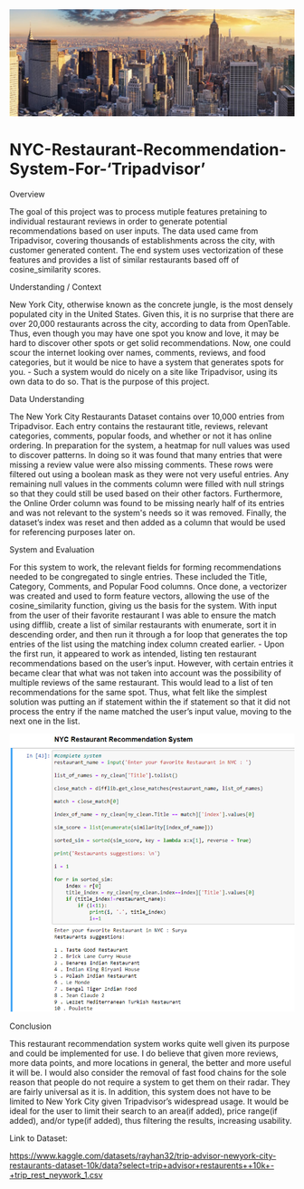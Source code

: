 <img src="banner_locals_NewYork.jpg" alt="NYC Banner">

# NYC-Restaurant-Recommendation-System-For-‘Tripadvisor’

Overview 

The goal of this project was to process mutiple features pretaining to individual restaurant reviews in order to generate potential recommendations based on user inputs. The data used came from Tripadvisor, covering thousands of establishments across the city, with customer generated content. The end system uses vectorization of these features and provides a list of similar restaurants based off of cosine_similarity scores. 

Understanding / Context 

New York City, otherwise known as the concrete jungle, is the most densely populated city in the United States. Given this, it is no surprise that there are over 20,000 restaurants across the city, according to data from OpenTable. Thus, even though you may have one spot you know and love, it may be hard to discover other spots or get solid recommendations. Now, one could scour the internet looking over names, comments, reviews, and food categories, but it would be nice to have a system that generates spots for you. - Such a system would do nicely on a site like Tripadvisor, using its own data to do so. That is the purpose of this project. 

Data Understanding 

The New York City Restaurants Dataset contains over 10,000 entries from Tripadvisor. Each entry contains the restaurant title, reviews, relevant categories, comments,  popular foods, and whether or not it has online ordering. In preparation for the system, a heatmap for null values was used to discover patterns. In doing so it was found that many entries that were missing a review value were also missing comments. These rows were filtered out using a boolean mask as they were not very useful entries. Any remaining null values in the comments column were filled with null strings so that they could still be used based on their other factors. Furthermore, the Online Order column was found to be missing nearly half of its entries and was not relevant to the system's needs so it was removed. Finally, the dataset’s index was reset and then added as a column that would be used for referencing purposes later on. 

System and Evaluation 

For this system to work, the relevant fields for forming recommendations needed to be congregated to single entries. These included the Title, Category, Comments, and Popular Food columns. Once done, a vectorizer was created and used to form feature vectors, allowing the use of the cosine_similarity function, giving us the basis for the system. With input from the user of their favorite restaurant I was able to ensure the match using difflib, create a list of similar restaurants with enumerate, sort it in descending order, and then run it through a  for loop that generates the top entries of the list using the matching index column created earlier. - Upon the first run, it appeared to work as intended, listing ten restaurant recommendations based on the user’s input. However, with certain entries it became clear that what was not taken into account was the possibility of multiple reviews of the same restaurant. This would lead to a list of ten recommendations for the same spot. Thus, what felt like the simplest solution was putting an if statement within the if statement so that it did not process the entry if the name matched the user’s input value, moving to the next one in the list. 

<img src="NYC System.png" alt="NYC Banner">

Conclusion 

This restaurant recommendation system works quite well given its purpose and could be implemented for use. I do believe that given more reviews, more data points, and more locations in general, the better and more useful it will be. I would also consider the removal of fast food chains for the sole reason that  people do not require a system to get them on their radar. They are fairly universal as it is. In addition, this system does not have to be limited to New York City given Tripadvisor’s widespread usage. It would be ideal for the user to limit their search to an area(if added), price range(if added), and/or type(if added), thus filtering the results, increasing usability. 

Link to Dataset:

https://www.kaggle.com/datasets/rayhan32/trip-advisor-newyork-city-restaurants-dataset-10k/data?select=trip+advisor+restaurents++10k+-+trip_rest_neywork_1.csv

